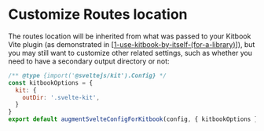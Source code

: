 # Customize Routes location

The routes location will be inherited from what was passed to your Kitbook Vite plugin (as demonstrated in [[1-use-kitbook-by-itself-(for-a-library)]]), but you may still want to customize other related settings, such as whether you need to have a secondary output directory or not:

```js title="svelte.config.js"
/** @type {import('@sveltejs/kit').Config} */
const kitbookOptions = { 
  kit: { 
    outDir: '.svelte-kit',
  }
}
export default augmentSvelteConfigForKitbook(config, { kitbookOptions });
```

[//begin]: # "Autogenerated link references for markdown compatibility"
[1-use-kitbook-by-itself-(for-a-library)]: 1-use-kitbook-by-itself-(for-a-library) "How to Use Kitbook by Itself"
[//end]: # "Autogenerated link references"